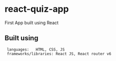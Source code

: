 # react-quiz-app
First App built using React
## Built using
     languages:   HTML, CSS, JS
     frameworks/libraries: React JS, React router v6
